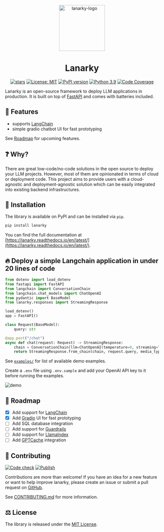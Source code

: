 <div align="center">

<img src="https://raw.githubusercontent.com/ajndkr/lanarky/main/assets/logo.png" alt="lanarky-logo" width="150">

<h1> Lanarky </h1>

[![stars](https://img.shields.io/github/stars/ajndkr/lanarky)](https://github.com/ajndkr/lanarky/stargazers)
[![License: MIT](https://img.shields.io/badge/License-MIT-yellow.svg)](https://github.com/ajndkr/lanarky/blob/main/LICENSE)
[![PyPI version](https://badge.fury.io/py/lanarky.svg)](https://pypi.org/project/lanarky/)
[![Python 3.9](https://img.shields.io/badge/python-3.9-blue.svg)](https://www.python.org/downloads/release/python-3916/)
[![Code Coverage](https://coveralls.io/repos/github/ajndkr/lanarky/badge.svg?branch=main)](https://coveralls.io/github/ajndkr/lanarky?branch=main)

</div>

Lanarky is an open-source framework to deploy LLM applications in production. It is built on top of [FastAPI](https://github.com/tiangolo/fastapi)
and comes with batteries included.

## 🚀 Features

- supports [LangChain](https://github.com/hwchase17/langchain)
- simple gradio chatbot UI for fast prototyping

See [Roadmap](#-roadmap) for upcoming features.

## ❓ Why?

There are great low-code/no-code solutions in the open source to deploy your LLM projects. However,
most of them are opinionated in terms of cloud or deployment code. This project aims to provide users
with a cloud-agnostic and deployment-agnostic solution which can be easily integrated into existing
backend infrastructures.

## 💾 Installation

The library is available on PyPI and can be installed via `pip`.

```bash
pip install lanarky
```

You can find the full documentation at [https://lanarky.readthedocs.io/en/latest/](https://lanarky.readthedocs.io/en/latest/).

## 🔥 Deploy a simple Langchain application in under 20 lines of code

```python
from dotenv import load_dotenv
from fastapi import FastAPI
from langchain import ConversationChain
from langchain.chat_models import ChatOpenAI
from pydantic import BaseModel
from lanarky.responses import StreamingResponse

load_dotenv()
app = FastAPI()

class Request(BaseModel):
    query: str

@app.post("/chat")
async def chat(request: Request) -> StreamingResponse:
    chain = ConversationChain(llm=ChatOpenAI(temperature=0, streaming=True), verbose=True)
    return StreamingResponse.from_chain(chain, request.query, media_type="text/event-stream")
```

See [`examples/`](https://github.com/ajndkr/lanarky/blob/main/examples/README.md) for list of available demo examples.

Create a `.env` file using `.env.sample` and add your OpenAI API key to it
before running the examples.

![demo](https://raw.githubusercontent.com/ajndkr/lanarky/main/assets/demo.gif)

## 📍 Roadmap

- [x] Add support for [LangChain](https://github.com/hwchase17/langchain)
- [x] Add [Gradio](https://github.com/gradio-app/gradio) UI for fast prototyping
- [ ] Add SQL database integration
- [ ] Add support for [Guardrails](https://github.com/ShreyaR/guardrails)
- [ ] Add support for [LlamaIndex](https://github.com/jerryjliu/llama_index)
- [ ] Add [GPTCache](https://github.com/zilliztech/GPTCache) integration

## 🤝 Contributing

[![Code check](https://github.com/ajndkr/lanarky/actions/workflows/code-check.yaml/badge.svg)](https://github.com/ajndkr/lanarky/actions/workflows/code-check.yaml)
[![Publish](https://github.com/ajndkr/lanarky/actions/workflows/publish.yaml/badge.svg)](https://github.com/ajndkr/lanarky/actions/workflows/publish.yaml)

Contributions are more than welcome! If you have an idea for a new feature or want to help improve lanarky,
please create an issue or submit a pull request on [GitHub](https://github.com/ajndkr/lanarky).

See [CONTRIBUTING.md](https://github.com/ajndkr/lanarky/blob/main/CONTRIBUTING.md) for more information.

## ⚖️ License

The library is released under the [MIT License](https://github.com/ajndkr/lanarky/blob/main/LICENSE).
